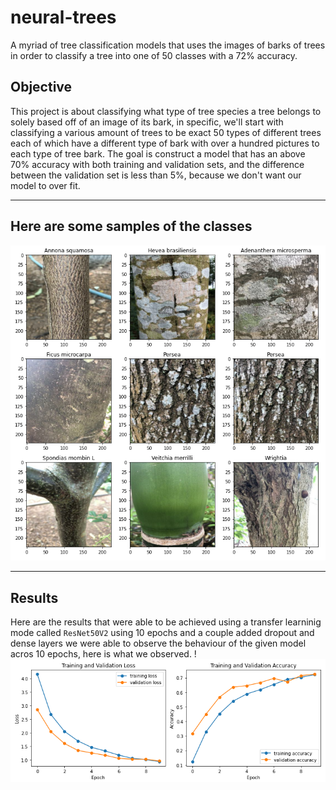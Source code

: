 # neural-trees
A myriad of tree classification models that uses the images of barks of trees in order to classify a tree into one of 50 classes with a 72% accuracy.

## Objective
This project is about classifying what type of tree species a tree belongs to solely based off of an image of its bark, in specific, we'll start with classifying a various amount of trees to be exact 50 types of different trees each of which have a different type of bark with over a hundred pictures to each type of tree bark. The goal is construct a model that has an above 70% accuracy with both training and validation sets, and the difference between the validation set is less than 5%, because we don't want our model to over fit.

-------------------
## Here are some samples of the classes

![](sample.png)

-------------------

## Results
Here are the results that were able to be achieved using a transfer learninig mode called `ResNet50V2` using 10 epochs and a couple added dropout and dense layers we were able to observe the behaviour of the given model acros 10 epochs, here is what we observed.
!
![](results.png)
